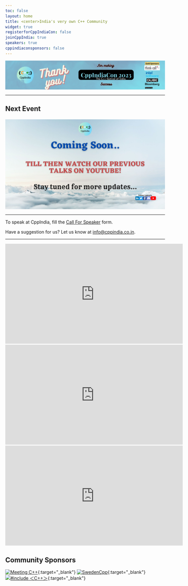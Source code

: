 ```yaml
---
toc: false
layout: home
title: <center>India's very own C++ Community
widget: true
registerforCppIndiaCon: false
joinCppIndia: true
speakers: true
cppindiaconsponsors: false
---
```

[![CppIndiaCon](/conference/2023/graphics/banner.png "CppIndiaCon2023")](/conference/2023/conference_home/)
<!-- Secure your spot at **CppIndiaCon 2023** - *The C++ festival of India*! <br> -->
<!-- [Register here](/conference/2023/CppIndiaCon-reg-form/) || [Schedule](/conference/2023/schedule/) -->

---

<!-- [![CppIndiaCon](/assets/images/hackathon/TTD.png "TTD Hackathon 2023")](/hackthon/hackathon2023) -->

[//]: # (Date time format: YYYY-MM-DDTHH:MM:SS.000+05:30)

<div id="event-timer" data-event-date="2024-02-03T11:00:00.000+05:30" data-event-duration="60">
    <h2 id="event-heading">Next Event<br></h2>
    <p style="text-align: center;font-size: 1.5em;">
        <strong id="event-countdown-timer"></strong>
    </p>
</div>

<a href="/_pages/join_us" id="session-banner" style="display:none;">
    <img src="assets\images\SessionPost\session_banner.jpg" alt="Next Session" title="Next Session">
</a>

<a href="/_pages/join_us" id="coming-soon-banner" style="display:block;">
    <img src="assets\images\SessionPost\coming_soon_banner.jpg" alt="Coming Soon!" title="Coming Soon">
</a>

<!-- <script src="https://platform.linkedin.com/in.js" type="text/javascript">lang: en_US</script>
<script type="IN/Share" data-url="https://www.cppindia.co.in"></script> -->

---

To speak at CppIndia, fill the [Call For Speaker](/callforspeakers/call_for_speakers/) form.

Have a suggestion for us? Let us know at <info@cppindia.co.in>.

---
<iframe width="560" height="315" src="https://www.youtube.com/embed/cZ6YtUsCUTw" title="YouTube video player" frameborder="0" allow="accelerometer; autoplay; clipboard-write; encrypted-media; gyroscope; picture-in-picture; web-share" allowfullscreen></iframe>
<br>
<iframe width="560" height="315" src="https://www.youtube.com/embed/_NnLMEQWSSQ" title="YouTube video player" frameborder="0" allow="accelerometer; autoplay; clipboard-write; encrypted-media; gyroscope; picture-in-picture; web-share" allowfullscreen></iframe>
<br>
<iframe width="560" height="315" src="https://www.youtube.com/embed/cN6Yy_IuhV8" title="YouTube video player" frameborder="0" allow="accelerometer; autoplay; clipboard-write; encrypted-media; gyroscope; picture-in-picture; web-share" allowfullscreen></iframe>
<br>

<!-- ## Giveaway Sponsors

[![jetbrains](/Sponsors/jetbrains.png)](https://www.jetbrains.com){:target="_blank"}  -->

## Community Sponsors

[![Meeting C++](/Sponsors/meeting_cpp.png "Meeting C++")](https://www.meetingcpp.com){:target="_blank"} 
[![SwedenCpp](/Sponsors/SwedenCppOfficial.png "SwedenCpp")](https://www.swedencpp.se){:target="_blank"} 
[![#include ＜C++＞](/Sponsors/include_logo.png "#include ＜C++＞")](https://www.includecpp.org/){:target="_blank"} 
